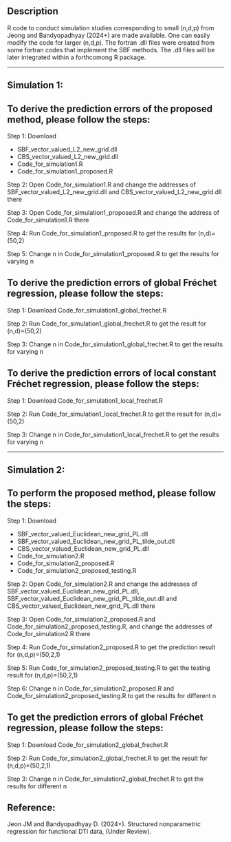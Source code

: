 ## Description

R code to conduct simulation studies corresponding to small (n,d,p) from Jeong and Bandyopadhyay (2024+) are made available. One can easily modify the code for larger (n,d,p). The fortran .dll files were created from some fortran codes that implement the SBF methods. The .dll files will be later integrated within a forthcomong R package. 

-------------
Simulation 1:
--

To derive the prediction errors of the proposed method, please follow the steps:
--
Step 1: Download 

- SBF_vector_valued_L2_new_grid.dll
- CBS_vector_valued_L2_new_grid.dll
- Code_for_simulation1.R
- Code_for_simulation1_proposed.R

Step 2: Open Code_for_simulation1.R and change the addresses of SBF_vector_valued_L2_new_grid.dll and CBS_vector_valued_L2_new_grid.dll there

Step 3: Open Code_for_simulation1_proposed.R and change the address of Code_for_simulation1.R there

Step 4: Run Code_for_simulation1_proposed.R to get the results for (n,d)=(50,2)

Step 5: Change n in Code_for_simulation1_proposed.R to get the results for varying n


To derive the prediction errors of global Fréchet regression, please follow the steps:
--

Step 1: Download Code_for_simulation1_global_frechet.R

Step 2: Run Code_for_simulation1_global_frechet.R to get the result for (n,d)=(50,2)

Step 3: Change n in Code_for_simulation1_global_frechet.R to get the results for varying n


To derive the prediction errors of local constant Fréchet regression, please follow the steps:
--

Step 1: Download Code_for_simulation1_local_frechet.R

Step 2: Run Code_for_simulation1_local_frechet.R to get the result for (n,d)=(50,2)

Step 3: Change n in Code_for_simulation1_local_frechet.R to get the results for varying n

-------------
Simulation 2:
--

To perform the proposed method, please follow the steps:
--

Step 1: Download 

- SBF_vector_valued_Euclidean_new_grid_PL.dll
- SBF_vector_valued_Euclidean_new_grid_PL_tilde_out.dll
- CBS_vector_valued_Euclidean_new_grid_PL.dll
- Code_for_simulation2.R
- Code_for_simulation2_proposed.R
- Code_for_simulation2_proposed_testing.R

Step 2: Open Code_for_simulation2.R and change the addresses of SBF_vector_valued_Euclidean_new_grid_PL.dll, SBF_vector_valued_Euclidean_new_grid_PL_tilde_out.dll and CBS_vector_valued_Euclidean_new_grid_PL.dll there

Step 3: Open Code_for_simulation2_proposed.R and Code_for_simulation2_proposed_testing.R, and change the addresses of Code_for_simulation2.R there

Step 4: Run Code_for_simulation2_proposed.R to get the prediction result for (n,d,p)=(50,2,1)

Step 5: Run Code_for_simulation2_proposed_testing.R to get the testing result for (n,d,p)=(50,2,1)

Step 6: Change n in Code_for_simulation2_proposed.R and Code_for_simulation2_proposed_testing.R to get the results for different n


To get the prediction errors of global Fréchet regression, please follow the steps:
--

Step 1: Download Code_for_simulation2_global_frechet.R

Step 2: Run Code_for_simulation2_global_frechet.R to get the result for (n,d,p)=(50,2,1)

Step 3: Change n in Code_for_simulation2_global_frechet.R to get the results for different n

## Reference: 

Jeon JM and Bandyopadhyay D. (2024+). Structured nonparametric regression for functional DTI data, (Under Review). 
